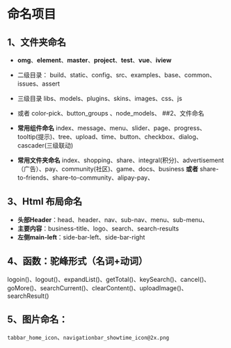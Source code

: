 # 命名项目
## 1、文件夹命名
- **omg**、**element**、**master**、**project**、**test**、**vue**、**iview**
- 二级目录：
build、static、config、src、examples、base、common、issues、assert
- 三级目录
libs、models、plugins、skins、images、css、js
- 或者 color-pick、button\_groups 、node\_models、
##2、文件命名

- **常用组件命名**
index、message、menu、slider、page、progress、tooltip(提示)、tree、upload、time、button、checkbox、dialog、cascader(三级联动)

- **常用文件夹命名**
index、shopping、share、integral(积分)、advertisement（广告）、pay、community(社区)、game、docs、business
**或者**
share-to-friends、share-to-community、alipay-pay、
## 3、Html 布局命名
- **头部Header**：head、header、nav、sub-nav、menu、sub-menu、
- **主要内容**：business-title、logo、search、search-results
- **左侧main-left**：side-bar-left、side-bar-right
## 4、函数：驼峰形式（名词+动词）
logoin()、logout()、expandList()、getTotal()、keySearch()、cancel()、goMore()、searchCurrent()、clearContent()、uploadImage()、searchResult()

## 5、图片命名：
`tabbar_home_icon`、`navigationbar_showtime_icon@2x.png`